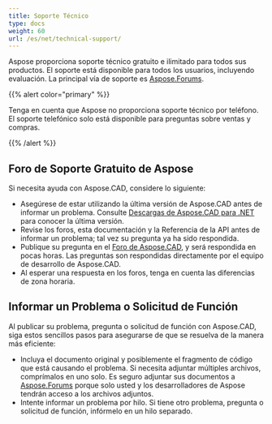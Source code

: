 ```yaml
---
title: Soporte Técnico
type: docs
weight: 60
url: /es/net/technical-support/
---
```


Aspose proporciona soporte técnico gratuito e ilimitado para todos sus productos. El soporte está disponible para todos los usuarios, incluyendo evaluación. La principal vía de soporte es [Aspose.Forums](https://forum.aspose.com/c/cad/19).

{{% alert color="primary" %}} 

Tenga en cuenta que Aspose no proporciona soporte técnico por teléfono. El soporte telefónico solo está disponible para preguntas sobre ventas y compras.

{{% /alert %}}

## **Foro de Soporte Gratuito de Aspose**
Si necesita ayuda con Aspose.CAD, considere lo siguiente:

- Asegúrese de estar utilizando la última versión de Aspose.CAD antes de informar un problema. Consulte [Descargas de Aspose.CAD para .NET](https://www.nuget.org/packages/Aspose.CAD) para conocer la última versión.
- Revise los foros, esta documentación y la Referencia de la API antes de informar un problema; tal vez su pregunta ya ha sido respondida.
- Publique su pregunta en el [Foro de Aspose.CAD](https://forum.aspose.com/c/cad/19), y será respondida en pocas horas. Las preguntas son respondidas directamente por el equipo de desarrollo de Aspose.CAD.
- Al esperar una respuesta en los foros, tenga en cuenta las diferencias de zona horaria.

## **Informar un Problema o Solicitud de Función**
Al publicar su problema, pregunta o solicitud de función con Aspose.CAD, siga estos sencillos pasos para asegurarse de que se resuelva de la manera más eficiente:

- Incluya el documento original y posiblemente el fragmento de código que está causando el problema.
Si necesita adjuntar múltiples archivos, comprímalos en uno solo. Es seguro adjuntar sus documentos a [Aspose.Forums](https://forum.aspose.com/c/cad/19) porque solo usted y los desarrolladores de Aspose tendrán acceso a los archivos adjuntos.
- Intente informar un problema por hilo. Si tiene otro problema, pregunta o solicitud de función, infórmelo en un hilo separado.
